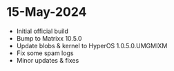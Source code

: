 # 15-May-2024

- Initial official build
- Bump to Matrixx 10.5.0
- Update blobs & kernel to HyperOS 1.0.5.0.UMGMIXM
- Fix some spam logs
- Minor updates & fixes
